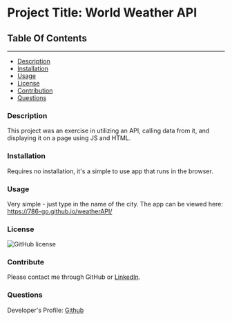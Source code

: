 
# Project Title: World Weather API

## Table Of Contents
----------------------
* [Description](#description)
* [Installation](#installation)
* [Usage](#usage)
* [License](#license)
* [Contribution](#contribution)
* [Questions](#questions)



### Description
This project was an exercise in utilizing an API, calling data from it, and displaying it on a page using JS and HTML. 

### Installation
Requires no installation, it's a simple to use app that runs in the browser. 

### Usage
Very simple - just type in the name of the city. 
The app can be viewed here: https://786-go.github.io/weatherAPI/ 

### License
![GitHub license](https://img.shields.io/badge/license-MIT-green.svg)

### Contribute
Please contact me through GitHub or [LinkedIn](https://www.linkedin.com/in/noorullah-wardak-b35b1a23a?trk=public_profile_samename-profile). 

### Questions
Developer's Profile:
[Github](https://github.com/786-go)
